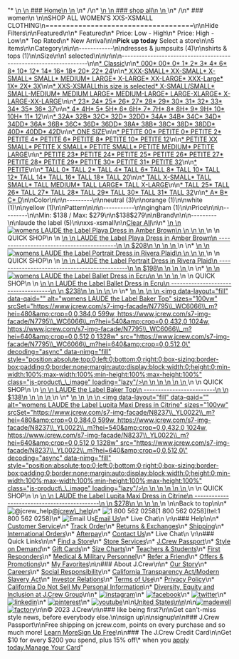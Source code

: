 "*   [\n    \n    ### Home\n    \n    ](/)\n*   /\n*   [\n    \n    ### shop all\n    \n    ](/all)\n*   /\n*   ### women\n    \n\nSHOP ALL WOMEN'S XXS-XSMALL CLOTHING\n====================================\n\nHide Filters\n\nFeatured\n\n*   Featured\n*   Price: Low - High\n*   Price: High - Low\n*   Top Rated\n*   New Arrival\n\n**Pick up today** Select a store\n\n5 items\n\nCategory\n\n\n------------\n\n[](/all/womens/categories/clothing?sub-categories=womens-shopall-dresses-and-jumpsuits&crawl=no&size=XXS-XSMALL)dresses & jumpsuits (4)\n\n[](/all/womens/categories/clothing?sub-categories=womens-shopall-shirtsAndTops&crawl=no&size=XXS-XSMALL)shirts & tops (1)\n\nSize\n\n1 selected[](/all/womens/categories/clothing?crawl=no)\n\n\n\n\n------------------------------------------------------------------\n\n[*   Classic](/all/womens/categories/clothing?crawl=no&fit=Classic&size=XXS-XSMALL)\n\n[*   000](/all/womens/categories/clothing?crawl=no&size=000,XXS-XSMALL)[*   00](/all/womens/categories/clothing?crawl=no&size=00,XXS-XSMALL)[*   0](/all/womens/categories/clothing?crawl=no&size=0,XXS-XSMALL)[*   1](/all/womens/categories/clothing?crawl=no&size=1,XXS-XSMALL)[*   2](/all/womens/categories/clothing?crawl=no&size=2,XXS-XSMALL)[*   3](/all/womens/categories/clothing?crawl=no&size=3,XXS-XSMALL)[*   4](/all/womens/categories/clothing?crawl=no&size=4,XXS-XSMALL)[*   6](/all/womens/categories/clothing?crawl=no&size=6,XXS-XSMALL)[*   8](/all/womens/categories/clothing?crawl=no&size=8,XXS-XSMALL)[*   10](/all/womens/categories/clothing?crawl=no&size=10,XXS-XSMALL)[*   12](/all/womens/categories/clothing?crawl=no&size=12,XXS-XSMALL)[*   14](/all/womens/categories/clothing?crawl=no&size=14,XXS-XSMALL)[*   16](/all/womens/categories/clothing?crawl=no&size=16,XXS-XSMALL)[*   18](/all/womens/categories/clothing?crawl=no&size=18,XXS-XSMALL)[*   20](/all/womens/categories/clothing?crawl=no&size=20,XXS-XSMALL)[*   22](/all/womens/categories/clothing?crawl=no&size=22,XXS-XSMALL)[*   24](/all/womens/categories/clothing?crawl=no&size=24,XXS-XSMALL)\n\n[*   XXX-SMALL](/all/womens/categories/clothing?crawl=no&size=XXS-XSMALL,XXX-SMALL)[*   XX-SMALL](/all/womens/categories/clothing?crawl=no&size=XX-SMALL,XXS-XSMALL)[*   X-SMALL](/all/womens/categories/clothing?crawl=no&size=X-SMALL,XXS-XSMALL)[*   SMALL](/all/womens/categories/clothing?crawl=no&size=SMALL,XXS-XSMALL)[*   MEDIUM](/all/womens/categories/clothing?crawl=no&size=MEDIUM,XXS-XSMALL)[*   LARGE](/all/womens/categories/clothing?crawl=no&size=LARGE,XXS-XSMALL)[*   X-LARGE](/all/womens/categories/clothing?crawl=no&size=X-LARGE,XXS-XSMALL)[*   XX-LARGE](/all/womens/categories/clothing?crawl=no&size=XX-LARGE,XXS-XSMALL)[*   XXX-Large](/all/womens/categories/clothing?crawl=no&size=XXS-XSMALL,XXXL)[*   1X](/all/womens/categories/clothing?crawl=no&size=1X,XXS-XSMALL)[*   2X](/all/womens/categories/clothing?crawl=no&size=2X,XXS-XSMALL)[*   3X](/all/womens/categories/clothing?crawl=no&size=3X,XXS-XSMALL)\n\n[*   XXS-XSMALLthis size is selected](/all/womens/categories/clothing?crawl=no)[*   X-SMALL/SMALL](/all/womens/categories/clothing?crawl=no&size=X-SMALL%2FSMALL,XXS-XSMALL)[*   SMALL-MEDIUM](/all/womens/categories/clothing?crawl=no&size=SMALL-MEDIUM,XXS-XSMALL)[*   MEDIUM LARGE](/all/womens/categories/clothing?crawl=no&size=MEDIUM%20LARGE,XXS-XSMALL)[*   MEDIUM-LARGE](/all/womens/categories/clothing?crawl=no&size=MEDIUM-LARGE,XXS-XSMALL)[*   LARGE-XLARGE](/all/womens/categories/clothing?crawl=no&size=LARGE-XLARGE,XXS-XSMALL)[*   X-LARGE-XX-LARGE](/all/womens/categories/clothing?crawl=no&size=X-LARGE-XX-LARGE,XXS-XSMALL)\n\n[*   23](/all/womens/categories/clothing?crawl=no&size=23,XXS-XSMALL)[*   24](/all/womens/categories/clothing?crawl=no&size=24G,XXS-XSMALL)[*   25](/all/womens/categories/clothing?crawl=no&size=25,XXS-XSMALL)[*   26](/all/womens/categories/clothing?crawl=no&size=26,XXS-XSMALL)[*   27](/all/womens/categories/clothing?crawl=no&size=27,XXS-XSMALL)[*   28](/all/womens/categories/clothing?crawl=no&size=28,XXS-XSMALL)[*   29](/all/womens/categories/clothing?crawl=no&size=29,XXS-XSMALL)[*   30](/all/womens/categories/clothing?crawl=no&size=30,XXS-XSMALL)[*   31](/all/womens/categories/clothing?crawl=no&size=31,XXS-XSMALL)[*   32](/all/womens/categories/clothing?crawl=no&size=32,XXS-XSMALL)[*   33](/all/womens/categories/clothing?crawl=no&size=33,XXS-XSMALL)[*   34](/all/womens/categories/clothing?crawl=no&size=34,XXS-XSMALL)[*   35](/all/womens/categories/clothing?crawl=no&size=35,XXS-XSMALL)[*   36](/all/womens/categories/clothing?crawl=no&size=36,XXS-XSMALL)[*   37](/all/womens/categories/clothing?crawl=no&size=37,XXS-XSMALL)\n\n[*   4](/all/womens/categories/clothing?crawl=no&size=4%20MEDIUM,XXS-XSMALL)[*   4H](/all/womens/categories/clothing?crawl=no&size=4H%20MEDIUM,XXS-XSMALL)[*   5](/all/womens/categories/clothing?crawl=no&size=5%20MEDIUM,XXS-XSMALL)[*   5H](/all/womens/categories/clothing?crawl=no&size=5H%20MEDIUM,XXS-XSMALL)[*   6](/all/womens/categories/clothing?crawl=no&size=6%20MEDIUM,XXS-XSMALL)[*   6H](/all/womens/categories/clothing?crawl=no&size=6H%20MEDIUM,XXS-XSMALL)[*   7](/all/womens/categories/clothing?crawl=no&size=7%20MEDIUM,XXS-XSMALL)[*   7H](/all/womens/categories/clothing?crawl=no&size=7H%20MEDIUM,XXS-XSMALL)[*   8](/all/womens/categories/clothing?crawl=no&size=8%20MEDIUM,XXS-XSMALL)[*   8H](/all/womens/categories/clothing?crawl=no&size=8H%20MEDIUM,XXS-XSMALL)[*   9](/all/womens/categories/clothing?crawl=no&size=9%20MEDIUM,XXS-XSMALL)[*   9H](/all/womens/categories/clothing?crawl=no&size=9H%20MEDIUM,XXS-XSMALL)[*   10](/all/womens/categories/clothing?crawl=no&size=10%20MEDIUM,XXS-XSMALL)[*   10H](/all/womens/categories/clothing?crawl=no&size=10H%20MEDIUM,XXS-XSMALL)[*   11](/all/womens/categories/clothing?crawl=no&size=11%20MEDIUM,XXS-XSMALL)[*   12](/all/womens/categories/clothing?crawl=no&size=12%20MEDIUM,XXS-XSMALL)\n\n[*   32A](/all/womens/categories/clothing?crawl=no&size=32A,XXS-XSMALL)[*   32B](/all/womens/categories/clothing?crawl=no&size=32B,XXS-XSMALL)[*   32C](/all/womens/categories/clothing?crawl=no&size=32C,XXS-XSMALL)[*   32D](/all/womens/categories/clothing?crawl=no&size=32D,XXS-XSMALL)[*   32DD](/all/womens/categories/clothing?crawl=no&size=32DD,XXS-XSMALL)[*   34A](/all/womens/categories/clothing?crawl=no&size=34A,XXS-XSMALL)[*   34B](/all/womens/categories/clothing?crawl=no&size=34B,XXS-XSMALL)[*   34C](/all/womens/categories/clothing?crawl=no&size=34C,XXS-XSMALL)[*   34D](/all/womens/categories/clothing?crawl=no&size=34D,XXS-XSMALL)[*   34DD](/all/womens/categories/clothing?crawl=no&size=34DD,XXS-XSMALL)[*   36A](/all/womens/categories/clothing?crawl=no&size=36A,XXS-XSMALL)[*   36B](/all/womens/categories/clothing?crawl=no&size=36B,XXS-XSMALL)[*   36C](/all/womens/categories/clothing?crawl=no&size=36C,XXS-XSMALL)[*   36D](/all/womens/categories/clothing?crawl=no&size=36D,XXS-XSMALL)[*   36DD](/all/womens/categories/clothing?crawl=no&size=36DD,XXS-XSMALL)[*   38A](/all/womens/categories/clothing?crawl=no&size=38A,XXS-XSMALL)[*   38B](/all/womens/categories/clothing?crawl=no&size=38B,XXS-XSMALL)[*   38C](/all/womens/categories/clothing?crawl=no&size=38C,XXS-XSMALL)[*   38D](/all/womens/categories/clothing?crawl=no&size=38D,XXS-XSMALL)[*   38DD](/all/womens/categories/clothing?crawl=no&size=38DD,XXS-XSMALL)[*   40D](/all/womens/categories/clothing?crawl=no&size=40D,XXS-XSMALL)[*   40DD](/all/womens/categories/clothing?crawl=no&size=40DD,XXS-XSMALL)[*   42D](/all/womens/categories/clothing?crawl=no&size=42D,XXS-XSMALL)\n\n[*   ONE SIZE](/all/womens/categories/clothing?crawl=no&size=ONE%20SIZE,XXS-XSMALL)\n\n[*   PETITE 00](/all/womens/categories/clothing?crawl=no&size=PETITE%2000,XXS-XSMALL)[*   PETITE 0](/all/womens/categories/clothing?crawl=no&size=PETITE%200,XXS-XSMALL)[*   PETITE 2](/all/womens/categories/clothing?crawl=no&size=PETITE%202,XXS-XSMALL)[*   PETITE 4](/all/womens/categories/clothing?crawl=no&size=PETITE%204,XXS-XSMALL)[*   PETITE 6](/all/womens/categories/clothing?crawl=no&size=PETITE%206,XXS-XSMALL)[*   PETITE 8](/all/womens/categories/clothing?crawl=no&size=PETITE%208,XXS-XSMALL)[*   PETITE 10](/all/womens/categories/clothing?crawl=no&size=PETITE%2010,XXS-XSMALL)[*   PETITE 12](/all/womens/categories/clothing?crawl=no&size=PETITE%2012,XXS-XSMALL)\n\n[*   PETITE XX SMALL](/all/womens/categories/clothing?crawl=no&size=PETITE%20XX%20SMALL,XXS-XSMALL)[*   PETITE X SMALL](/all/womens/categories/clothing?crawl=no&size=PETITE%20X%20SMALL,XXS-XSMALL)[*   PETITE SMALL](/all/womens/categories/clothing?crawl=no&size=PETITE%20SMALL,XXS-XSMALL)[*   PETITE MEDIUM](/all/womens/categories/clothing?crawl=no&size=PETITE%20MEDIUM,XXS-XSMALL)[*   PETITE LARGE](/all/womens/categories/clothing?crawl=no&size=PETITE%20LARGE,XXS-XSMALL)\n\n[*   PETITE 23](/all/womens/categories/clothing?crawl=no&size=PETITE%2023,XXS-XSMALL)[*   PETITE 24](/all/womens/categories/clothing?crawl=no&size=PETITE%2024,XXS-XSMALL)[*   PETITE 25](/all/womens/categories/clothing?crawl=no&size=PETITE%2025,XXS-XSMALL)[*   PETITE 26](/all/womens/categories/clothing?crawl=no&size=PETITE%2026,XXS-XSMALL)[*   PETITE 27](/all/womens/categories/clothing?crawl=no&size=PETITE%2027,XXS-XSMALL)[*   PETITE 28](/all/womens/categories/clothing?crawl=no&size=PETITE%2028,XXS-XSMALL)[*   PETITE 29](/all/womens/categories/clothing?crawl=no&size=PETITE%2029,XXS-XSMALL)[*   PETITE 30](/all/womens/categories/clothing?crawl=no&size=PETITE%2030,XXS-XSMALL)[*   PETITE 31](/all/womens/categories/clothing?crawl=no&size=PETITE%2031,XXS-XSMALL)[*   PETITE 32](/all/womens/categories/clothing?crawl=no&size=PETITE%2032,XXS-XSMALL)\n\n[*   PETITE](/all/womens/categories/clothing?crawl=no&size=PETITE,XXS-XSMALL)\n\n[*   TALL 0](/all/womens/categories/clothing?crawl=no&size=TALL%20SIZE%200,XXS-XSMALL)[*   TALL 2](/all/womens/categories/clothing?crawl=no&size=TALL%202,XXS-XSMALL)[*   TALL 4](/all/womens/categories/clothing?crawl=no&size=TALL%204,XXS-XSMALL)[*   TALL 6](/all/womens/categories/clothing?crawl=no&size=TALL%206,XXS-XSMALL)[*   TALL 8](/all/womens/categories/clothing?crawl=no&size=TALL%208,XXS-XSMALL)[*   TALL 10](/all/womens/categories/clothing?crawl=no&size=TALL%2010,XXS-XSMALL)[*   TALL 12](/all/womens/categories/clothing?crawl=no&size=TALL%2012,XXS-XSMALL)[*   TALL 14](/all/womens/categories/clothing?crawl=no&size=TALL%2014,XXS-XSMALL)[*   TALL 16](/all/womens/categories/clothing?crawl=no&size=TALL%2016,XXS-XSMALL)[*   TALL 18](/all/womens/categories/clothing?crawl=no&size=TALL%2018,XXS-XSMALL)[*   TALL 20](/all/womens/categories/clothing?crawl=no&size=TALL%2020,XXS-XSMALL)\n\n[*   TALL X-SMALL](/all/womens/categories/clothing?crawl=no&size=TALL%20X-SMALL,XXS-XSMALL)[*   TALL SMALL](/all/womens/categories/clothing?crawl=no&size=TALL%20SMALL,XXS-XSMALL)[*   TALL MEDIUM](/all/womens/categories/clothing?crawl=no&size=TALL%20MEDIUM,XXS-XSMALL)[*   TALL LARGE](/all/womens/categories/clothing?crawl=no&size=TALL%20LARGE,XXS-XSMALL)[*   TALL X-LARGE](/all/womens/categories/clothing?crawl=no&size=TALL%20X-LARGE,XXS-XSMALL)\n\n[*   TALL 25](/all/womens/categories/clothing?crawl=no&size=TALL%2025,XXS-XSMALL)[*   TALL 26](/all/womens/categories/clothing?crawl=no&size=TALL%2026,XXS-XSMALL)[*   TALL 27](/all/womens/categories/clothing?crawl=no&size=TALL%2027,XXS-XSMALL)[*   TALL 28](/all/womens/categories/clothing?crawl=no&size=TALL%2028,XXS-XSMALL)[*   TALL 29](/all/womens/categories/clothing?crawl=no&size=TALL%2029,XXS-XSMALL)[*   TALL 30](/all/womens/categories/clothing?crawl=no&size=TALL%2030,XXS-XSMALL)[*   TALL 31](/all/womens/categories/clothing?crawl=no&size=TALL%2031,XXS-XSMALL)[*   TALL 32](/all/womens/categories/clothing?crawl=no&size=TALL%2032,XXS-XSMALL)\n\n[*   A](/all/womens/categories/clothing?crawl=no&size=A,XXS-XSMALL)[*   B](/all/womens/categories/clothing?crawl=no&size=B,XXS-XSMALL)[*   C](/all/womens/categories/clothing?crawl=no&size=C,XXS-XSMALL)[*   D](/all/womens/categories/clothing?crawl=no&size=D,XXS-XSMALL)\n\nColor\n\n\n---------\n\n[](/all/womens/categories/clothing?crawl=no&l_color=root-neutral&size=XXS-XSMALL)neutral (3)\n\n[](/all/womens/categories/clothing?crawl=no&l_color=root-orange&size=XXS-XSMALL)orange (1)\n\n[](/all/womens/categories/clothing?crawl=no&l_color=root-white&size=XXS-XSMALL)white (1)\n\n[](/all/womens/categories/clothing?crawl=no&l_color=root-yellow&size=XXS-XSMALL)yellow (1)\n\nPattern\n\n\n-----------\n\n[](/all/womens/categories/clothing?crawl=no&l_pattern=root-gingham&size=XXS-XSMALL)gingham (1)\n\nPrice\n\n\n---------\n\nMin: $138 / Max: $279\n\n$138$279\n\nBrand\n\n\n---------\n\n[](/all/womens/categories/clothing?brand=LAUDE%20THE%20LABEL&crawl=no&size=XXS-XSMALL)laude the label (5)\n\nxxs-xsmall[](/all/womens/categories/clothing?crawl=no)\n\n[Clear All](/all/womens/categories/clothing?crawl=no)\n\n*   [\n    \n    ![womens LAUDE the Label Playa Dress in Amber Brown](https://www.jcrew.com/s7-img-facade/N8238_BR1078_m?hei=640&crop=0,0,512,0)\n    \n    \n    \n    ](/p/womens/categories/clothing/dresses-and-jumpsuits/laude-the-label-playa-dress-in-amber-brown/N8238?display=standard&fit=Classic&color_name=dark-tan&colorProductCode=N8238)\n    \n    QUICK SHOP\n    \n    [\n    \n    LAUDE the Label Playa Dress in Amber Brown\n    ------------------------------------------\n    \n    $208\n    \n    \n    \n    ](/p/womens/categories/clothing/dresses-and-jumpsuits/laude-the-label-playa-dress-in-amber-brown/N8238?display=standard&fit=Classic&color_name=dark-tan&colorProductCode=N8238)\n    \n*   [\n    \n    ![womens LAUDE the Label Portrait Dress in Rivera Plaid](https://www.jcrew.com/s7-img-facade/N7797_MF3729_m?hei=640&crop=0,0,512,0)\n    \n    \n    \n    ](/p/womens/categories/clothing/dresses-and-jumpsuits/laude-the-label-portrait-dress-in-rivera-plaid/N7797?display=standard&fit=Classic&color_name=multi-pattern&colorProductCode=N7797)\n    \n    QUICK SHOP\n    \n    [\n    \n    LAUDE the Label Portrait Dress in Rivera Plaid\n    ----------------------------------------------\n    \n    $198\n    \n    \n    \n    ](/p/womens/categories/clothing/dresses-and-jumpsuits/laude-the-label-portrait-dress-in-rivera-plaid/N7797?display=standard&fit=Classic&color_name=multi-pattern&colorProductCode=N7797)\n    \n*   [\n    \n    ![womens LAUDE the Label Ballet Dress in Ecru](https://www.jcrew.com/s7-img-facade/N8229_DM0505_m?hei=640&crop=0,0,512,0)\n    \n    \n    \n    ](/p/womens/categories/clothing/dresses-and-jumpsuits/laude-the-label-ballet-dress-in-ecru/N8229?display=standard&fit=Classic&color_name=ecru&colorProductCode=N8229)\n    \n    QUICK SHOP\n    \n    [\n    \n    LAUDE the Label Ballet Dress in Ecru\n    ------------------------------------\n    \n    $238\n    \n    \n    \n    ](/p/womens/categories/clothing/dresses-and-jumpsuits/laude-the-label-ballet-dress-in-ecru/N8229?display=standard&fit=Classic&color_name=ecru&colorProductCode=N8229)\n    \n*   [\n    \n    ![womens LAUDE the Label Baker Top](data:image/gif;base64,R0lGODlhAQABAIAAAAAAAP///yH5BAEAAAAALAAAAAABAAEAAAIBRAA7)\n    \n    <img data-layout=\"fill\" data-qaid=\"\" alt=\"womens LAUDE the Label Baker Top\" sizes=\"100vw\" srcSet=\"https://www.jcrew.com/s7-img-facade/N7795\\_WC6066\\_m?hei=480&amp;crop=0,0,384,0 599w, https://www.jcrew.com/s7-img-facade/N7795\\_WC6066\\_m?hei=540&amp;crop=0,0,432,0 1024w, https://www.jcrew.com/s7-img-facade/N7795\\_WC6066\\_m?hei=640&amp;crop=0,0,512,0 1328w\" src=\"https://www.jcrew.com/s7-img-facade/N7795\\_WC6066\\_m?hei=640&amp;crop=0,0,512,0\" decoding=\"async\" data-nimg=\"fill\" style=\"position:absolute;top:0;left:0;bottom:0;right:0;box-sizing:border-box;padding:0;border:none;margin:auto;display:block;width:0;height:0;min-width:100%;max-width:100%;min-height:100%;max-height:100%\" class=\"js-product\\_\\_image\" loading=\"lazy\"/>\n    \n    \n    \n    \n    \n    ](/p/womens/categories/clothing/shirts-and-tops/drapey-tops/laude-the-label-baker-top/N7795?display=standard&fit=Classic&color_name=white&colorProductCode=N7795)\n    \n    QUICK SHOP\n    \n    [\n    \n    LAUDE the Label Baker Top\n    -------------------------\n    \n    $138\n    \n    \n    \n    ](/p/womens/categories/clothing/shirts-and-tops/drapey-tops/laude-the-label-baker-top/N7795?display=standard&fit=Classic&color_name=white&colorProductCode=N7795)\n    \n*   [\n    \n    ![womens LAUDE the Label Lupita Maxi Dress in Citrine](data:image/gif;base64,R0lGODlhAQABAIAAAAAAAP///yH5BAEAAAAALAAAAAABAAEAAAIBRAA7)\n    \n    <img data-layout=\"fill\" data-qaid=\"\" alt=\"womens LAUDE the Label Lupita Maxi Dress in Citrine\" sizes=\"100vw\" srcSet=\"https://www.jcrew.com/s7-img-facade/N8237\\_YL0022\\_m?hei=480&amp;crop=0,0,384,0 599w, https://www.jcrew.com/s7-img-facade/N8237\\_YL0022\\_m?hei=540&amp;crop=0,0,432,0 1024w, https://www.jcrew.com/s7-img-facade/N8237\\_YL0022\\_m?hei=640&amp;crop=0,0,512,0 1328w\" src=\"https://www.jcrew.com/s7-img-facade/N8237\\_YL0022\\_m?hei=640&amp;crop=0,0,512,0\" decoding=\"async\" data-nimg=\"fill\" style=\"position:absolute;top:0;left:0;bottom:0;right:0;box-sizing:border-box;padding:0;border:none;margin:auto;display:block;width:0;height:0;min-width:100%;max-width:100%;min-height:100%;max-height:100%\" class=\"js-product\\_\\_image\" loading=\"lazy\"/>\n    \n    \n    \n    \n    \n    ](/p/womens/categories/clothing/dresses-and-jumpsuits/laude-the-label-lupita-maxi-dress-in-citrine/N8237?display=standard&fit=Classic&color_name=pale-chamois&colorProductCode=N8237)\n    \n    QUICK SHOP\n    \n    [\n    \n    LAUDE the Label Lupita Maxi Dress in Citrine\n    --------------------------------------------\n    \n    $278\n    \n    \n    \n    ](/p/womens/categories/clothing/dresses-and-jumpsuits/laude-the-label-lupita-maxi-dress-in-citrine/N8237?display=standard&fit=Classic&color_name=pale-chamois&colorProductCode=N8237)\n    \n\nBack to top\n\n*   ![@jcrew_help](/next-static/images/sidecar-modules/footer/twitter-2.svg)[@jcrew\\_help](https://twitter.com/jcrew_help)\n*   ![1 800 562 0258](/next-static/images/sidecar-modules/footer/phone-2.svg)[1 800 562 0258](tel:1 800 562 0258)\n*   ![Email Us](/next-static/images/sidecar-modules/footer/email.svg)[Email Us](mailto:help@jcrew.com)\n*   Live Chat\n    \n\n### Help\n\n*   [Customer Service](/help/customer-service)\n*   [Track Order](/help/order-status)\n*   [Returns & Exchanges](/help/returns-exchanges)\n*   [Shipping](/help/shipping-handling)\n*   [International Orders](/help/international-orders)\n*   [Afterpay](/afterpay-faq)\n*   [Contact Us](/help/contact-us)\n*   Live Chat\n    \n\n### Quick Links\n\n*   [Find a Store](https://stores.jcrew.com/search)\n*   [Store Services](/s/store-services)\n*   [J.Crew Passport](/s/rewards)\n*   [Style on Demand](/s/style-on-demand)\n*   [Gift Cards](/help/gift-card)\n*   [Size Charts](/r/size-charts)\n*   [Teachers & Students](/s/teacher-student-discount)\n*   [First Responders](/s/military-medical-first-responder-discount)\n*   [Medical & Military Personnel](/s/military-medical-first-responder-discount)\n*   [Refer a Friend](/share)\n*   [Offers & Promotions](/best-deals)\n*   [My Favorites](/favorites)\n\n### About J.Crew\n\n*   [Our Story](/s/aboutus)\n*   [Careers](https://jobs.jcrew.com)\n*   [Social Responsibility](/s/corporate-responsibility)\n*   [California Transparency Act/Modern Slavery Act](/s/CSR-california-transparency-act)\n*   [Investor Relations](https://investors.jcrew.com)\n*   [Terms of Use](/help/terms-of-use)\n*   [Privacy Policy](/help/privacy-policy)\n*   [California Do Not Sell My Personal Information](https://jcrew.clarip.com/dsr/create?brand=jcrew&type=3)\n*   [Diversity, Equity and Inclusion at J.Crew Group](/s/diversity-equity-inclusion)\n\n*   [![instagram](/next-static/images/sidecar-modules/footer/instagram-2.svg)](http://instagram.com/jcrew)\n*   [![facebook](/next-static/images/sidecar-modules/footer/facebook-2.svg)](https://www.facebook.com/jcrew)\n*   [![twitter](/next-static/images/sidecar-modules/footer/twitter-2.svg)](https://twitter.com/jcrew)\n*   [![linkedin](/next-static/images/sidecar-modules/footer/linkedin.svg)](https://www.linkedin.com/company/j-crew)\n*   [![pinterest](/next-static/images/sidecar-modules/footer/pinterest-2.svg)](http://pinterest.com/jcrew/)\n*   [![youtube](/next-static/images/sidecar-modules/footer/youtube-2.svg)](http://www.youtube.com/user/jcrewinsider)\n\n[United States\n\n](/r/context-chooser)\n\n[![madewell](/next-static/images/sidecar-modules/footer/madewell.svg)](https://www.madewell.com)[![factory](/next-static/images/sidecar-modules/navigation/jcrew-factory-logo-black.svg)](https://factory.jcrew.com)\n\n© 2023 J.Crew\n\n### like being first?\n\nGet can't-miss style news, before everybody else.\n\nsign up\n\nsignup\n\n### J.Crew Passport\n\nFree shipping on jcrew.com, points on every purchase and so much more! [Learn More](/s/rewards)[Sign Up Free](/?register=true)\n\n### The J.Crew Credit Card\n\nGet $10 for every $200 you spend, plus 15% off\\* when you [apply today.](/s/credit-card)[Manage Your Card](https://d.comenity.net/jcrew/)"